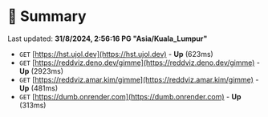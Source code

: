 # 📖 Summary
Last updated: **31/8/2024, 2:56:16 PG "Asia/Kuala_Lumpur"**

- `GET` [https://hst.ujol.dev](https://hst.ujol.dev) - **Up** (623ms)
- `GET` [https://reddviz.deno.dev/gimme](https://reddviz.deno.dev/gimme) - **Up** (2923ms)
- `GET` [https://reddviz.amar.kim/gimme](https://reddviz.amar.kim/gimme) - **Up** (481ms)
- `GET` [https://dumb.onrender.com](https://dumb.onrender.com) - **Up** (313ms)
